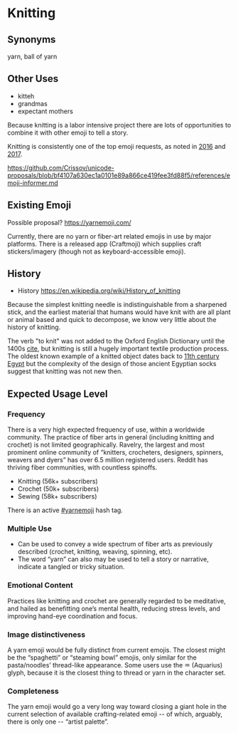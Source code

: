 # Knitting




## Synonyms

yarn, ball of yarn 

## Other Uses
+ kitteh
+ grandmas
+ expectant mothers


Because knitting is a labor intensive project there are lots of opportunities to combine it with other emoji to tell a story. 


Knitting is consistently one of the top emoji requests, as noted in [2016](http://blog.emojipedia.org/top-emoji-requests-2016/) and [2017](http://blog.emojipedia.org/top-emoji-requests-2017/). 


https://github.com/Crissov/unicode-proposals/blob/bf4107a630ec1a0101e89a866ce419fee3fd88f5/references/emoji-informer.md

## Existing Emoji

Possible proposal? https://yarnemoji.com/

Currently, there are no yarn or fiber-art related emojis in use by major platforms. There is a released app (Craftmoji) which supplies craft stickers/imagery (though not as keyboard-accessible emoji).

## History



+ History https://en.wikipedia.org/wiki/History_of_knitting


Because the simplest knitting needle is indistinguishable from a sharpened stick, and the earliest material that humans would have knit with are all plant or animal based and quick to decompose, we know very little about the history of knitting.

The verb "to knit" was not added to the Oxford English Dictionary until the 1400s [cite](http://www.knitty.com/ISSUEspring06/FEAThistory101.html), but knitting is still a hugely important textile production process.
The oldest known example of a knitted object dates back to [11th century Egypt](https://en.wikipedia.org/wiki/History_of_knitting#cite_note-2) but the complexity of the design of those ancient Egyptian socks suggest that knitting was not new then.

## Expected Usage Level

### Frequency
There is a very high expected frequency of use, within a worldwide community. The practice of fiber arts in general (including knitting and crochet) is not limited geographically. Ravelry, the largest and most prominent online community of “knitters, crocheters, designers, spinners, weavers and dyers” has over 6.5 million registered users. Reddit has thriving fiber communities, with countless spinoffs.

  - Knitting (56k+ subscribers)
  - Crochet (50k+ subscribers)
  - Sewing (58k+ subscribers)
  
There is an active [#yarnemoji](https://twitter.com/hashtag/yarnemoji) hash tag.

### Multiple Use
- Can be used to convey a wide spectrum of fiber arts as previously described (crochet, knitting, weaving, spinning, etc).
- The word “yarn” can also may be used to tell a story or narrative, indicate a tangled or tricky situation.

### Emotional Content
Practices like knitting and crochet are generally regarded to be meditative, and hailed as benefitting one’s mental health, reducing stress levels, and improving hand-eye coordination and focus.

### Image distinctiveness
A yarn emoji would be fully distinct from current emojis. The closest might be the “spaghetti” or “steaming bowl” emojis, only similar for the pasta/noodles’ thread-like appearance. Some users use the ♒️ (Aquarius) glyph, because it is the closest thing to thread or yarn in the character set. 

### Completeness
The yarn emoji would go a very long way toward closing a giant hole in the current selection of available crafting-related emoji -- of which, arguably, there is only one -- “artist palette”.
